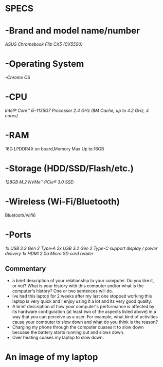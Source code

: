 # SPECS
# -Brand and model name/number

*ASUS Chromebook Flip CX5 (CX5500)*

# -Operating System

-*Chrome OS*

# -CPU


*Intel® Core™ i5-1135G7 Processor 2.4 GHz (8M Cache, up to 4.2 GHz, 4 cores)*

# -RAM


16G LPDDR4X on board,Memory Max Up to:16GB

# -Storage (HDD/SSD/Flash/etc.)

*128GB M.2 NVMe™ PCIe® 3.0 SSD*

# -Wireless (Wi-Fi/Bluetooth)
Bluetooth/wifi6
# -Ports

*1x USB 3.2 Gen 2 Type-A
2x USB 3.2 Gen 2 Type-C support display / power delivery
1x HDMI 2.0a
Micro SD card reader*

## Commentary
* a brief description of your relationship to your computer. Do you like it, or not? What is your history with this computer and/or what is the computer's history? One or two sentences will do.
* Ive had this laptop for 2 weeks after my last one stopped working this laptop is very quick and I enjoy using it a lot and its very good quality.
* A brief description of how your computer's performance is affected by its hardware configuration (at least two of the aspects listed above) in a way that you can perceive as a user. For example, what kind of activities cause your computer to slow down and what do you think is the reason?
* Charging my phone through the computer cuases it to slow down becuase the battery starts running out and slows down.
* Over heating cuases my laptop to slow down.
 # An image of my laptop
